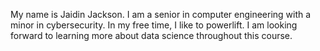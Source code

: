 My name is Jaidin Jackson. I am a senior in computer engineering with a minor in cybersecurity. 
In my free time, I like to powerlift. I am looking forward to learning more about data science throughout this course. 
